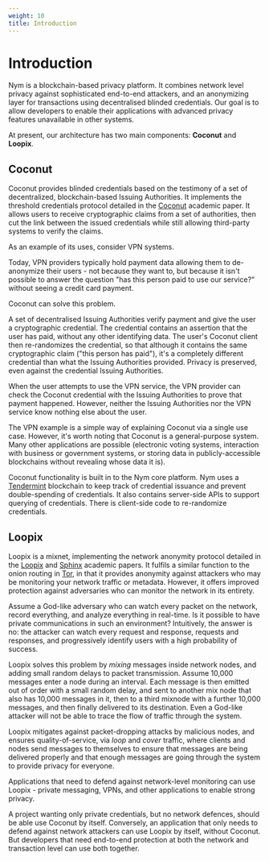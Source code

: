 ```yaml
---
weight: 10
title: Introduction
---
```


# Introduction

Nym is a blockchain-based privacy platform. It combines network level privacy against sophisticated end-to-end attackers, and an anonymizing layer for transactions using decentralised blinded credentials. Our goal is to allow developers to enable their applications with advanced privacy features unavailable in other systems.

At present, our architecture has two main components: **Coconut** and **Loopix**.

## Coconut

Coconut provides blinded credentials based on the testimony of a set of decentralized, blockchain-based Issuing Authorities. It implements the threshold credentials protocol detailed in the [Coconut](https://arxiv.org/abs/1802.07344) academic paper. It allows users to receive cryptographic claims from a set of authorities, then cut the link between the issued credentials while still allowing third-party systems to verify the claims.

As an example of its uses, consider VPN systems.

Today, VPN providers typically hold payment data allowing them to de-anonymize their users - not because they want to, but because it isn't possible to answer the question "has this person paid to use our service?" without seeing a credit card payment.

Coconut can solve this problem.

A set of decentralised Issuing Authorities verify payment and give the user a cryptographic credential. The credential contains an assertion that the user has paid, without any other identifying data. The user's Coconut client then re-randomizes the credential, so that although it contains the same cryptographic claim ("this person has paid"), it's a completely different credential than what the Issuing Authorities provided. Privacy is preserved, even against the credential Issuing Authorities.

When the user attempts to use the VPN service, the VPN provider can check the Coconut credential with the Issuing Authorities to prove that payment happened. However, neither the Issuing Authorities nor the VPN service know nothing else about the user.

The VPN example is a simple way of explaining Coconut via a single use case. However, it's worth noting that Coconut is a general-purpose system. Many other applications are possible (electronic voting systems, interaction with business or government systems, or storing data in publicly-accessible blockchains without revealing whose data it is).

Coconut functionality is built in to the Nym core platform. Nym uses a [Tendermint](https://tendermint.com/) blockchain to keep track of credential issuance and prevent double-spending of credentials. It also contains server-side APIs to support querying of credentials. There is client-side code to re-randomize credentials.

## Loopix

Loopix is a mixnet, implementing the network anonymity protocol detailed in the [Loopix](https://arxiv.org/abs/1703.00536) and [Sphinx](http://www0.cs.ucl.ac.uk/staff/G.Danezis/papers/sphinx-eprint.pdf) academic papers. It fulfils a similar function to the onion routing in [Tor](https://www.torproject.org/), in that it provides anonymity against attackers who may be monitoring your network traffic or metadata. However, it offers improved protection against adversaries who can monitor the network in its entirety.

Assume a God-like adversary who can watch every packet on the network, record everything, and analyze everything in real-time. Is it possible to have private communications in such an environment? Intuitively, the answer is no: the attacker can watch every request and response, requests and responses, and progressively identify users with a high probability of success.

Loopix solves this problem by *mixing* messages inside network nodes, and adding small random delays to packet transmission. Assume 10,000 messages enter a node during an interval. Each message is then emitted out of order with a small random delay, and sent to another mix node that also has 10,000 messages in it, then to a third mixnode with a further 10,000 messages, and then finally delivered to its destination. Even a God-like attacker will not be able to trace the flow of traffic through the system.

Loopix mitigates against packet-dropping attacks by malicious nodes, and ensures quality-of-service, via *loop* and *cover* traffic, where clients and nodes send messages to themselves to ensure that messages are being delivered properly and that enough messages are going through the system to provide privacy for everyone.

Applications that need to defend against network-level monitoring can use Loopix - private messaging, VPNs, and other applications to enable strong privacy.

A project wanting only private credentials, but no network defences, should be able use Coconut by itself. Conversely, an application that only needs to defend against network attackers can use Loopix by itself, without Coconut. But developers that need end-to-end protection at both the network and transaction level can use both together.

